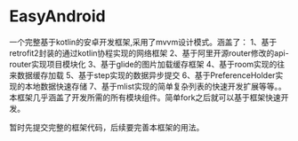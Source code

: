 # EasyAndroid
一个完整基于kotlin的安卓开发框架,采用了mvvm设计模式。涵盖了： 
1、基于retrofit2封装的通过kotlin协程实现的网络框架 
2、基于阿里开源router修改的api-router实现项目模块化 
3、基于glide的图片加载缓存框架 
4、基于room实现的往来数据缓存加载 
5、基于step实现的数据异步提交 
6、基于PreferenceHolder实现的本地数据快速存储 
7、基于mlist实现的简单复杂列表的快速开发扩展等等。。 
本框架几乎涵盖了开发所需的所有模块组件。简单fork之后就可以基于框架快速开发。

暂时先提交完整的框架代码，后续要完善本框架的用法。

